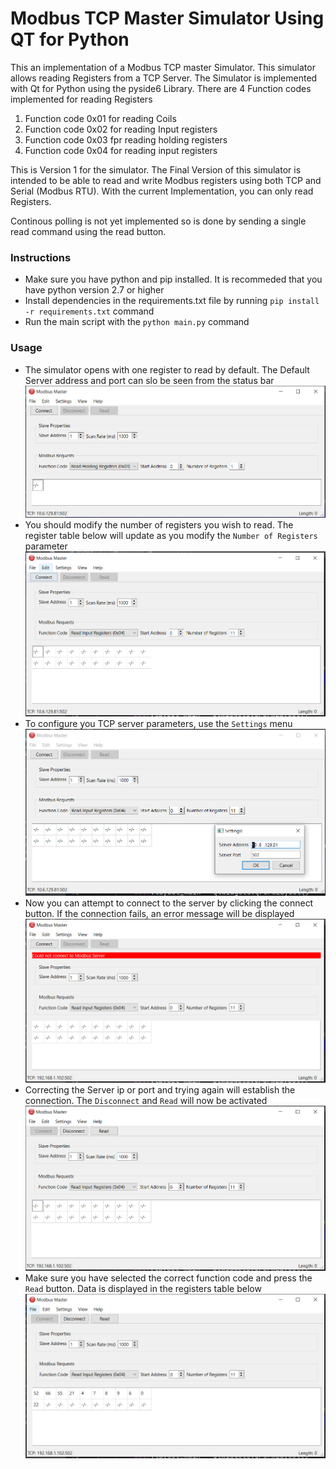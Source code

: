 # Modbus TCP Master Simulator Using QT for Python
This an implementation of a Modbus TCP master Simulator. This simulator allows reading Registers from a TCP Server. The Simulator is implemented with Qt for Python using the pyside6 Library. 
There are 4 Function codes implemented for reading Registers
1. Function code 0x01 for reading Coils
2. Function code 0x02 for reading Input registers
3. Function code 0x03 fpr reading holding registers
4. Function code 0x04 for reading input registers

This is Version 1 for the simulator. The Final Version of this simulator is intended to be able to read and write Modbus registers using both TCP and Serial (Modbus RTU).
With the current Implementation, you can only read Registers. 

Continous polling is not yet implemented so is done by sending a single read command using the read button.

### Instructions 
- Make sure you have python and pip installed. It is recommeded that you have python version 2.7 or higher
- Install dependencies in the requirements.txt file by running ```pip install -r requirements.txt``` command
- Run the main script with the ```python main.py``` command

### Usage
- The simulator opens with one register to read by default. The Default Server address and port can slo be seen from the status bar
![alt text](./assets/1.png)
- You should modify the number of registers you wish to read. The register table below will update as you modify the ```Number of Registers``` parameter
![alt text](./assets/2.png)
- To configure you TCP server parameters, use the ```Settings``` menu
![alt text](./assets/3.png)
- Now you can attempt to connect to the server by clicking the connect button. If the connection fails, an error message will be displayed
![alt text](./assets/4.png)
- Correcting the Server ip or port and trying again will establish the connection. The ```Disconnect``` and ```Read``` will now be activated
![alt text](./assets/5.png)
- Make sure you have selected the correct function code and press the ```Read``` button. Data is displayed in the registers table below
![alt text](./assets/6.png)

